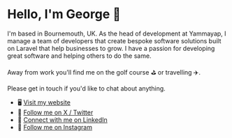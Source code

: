 # Hello, I'm George 👋

I'm based in Bournemouth, UK. As the head of development at Yammayap, I manage a team of developers that create bespoke software solutions built on Laravel that help businesses to grow. I have a passion for developing great software and helping others to do the same.

Away from work you'll find me on the golf course ⛳️ or travelling ✈️.

Please get in touch if you'd like to chat about anything.

* 🖥️ [Visit my website](https://www.georgebuckingham.com)
* 💬 [Follow me on X / Twitter](https://www.twitter.com/gbuckingham89)
* 💼 [Connect with me on LinkedIn](https://www.linkedin.com/in/georgebuckingham/)
* 📸 [Follow me on Instagram](https://www.instagram.com/gbuckingham89)
